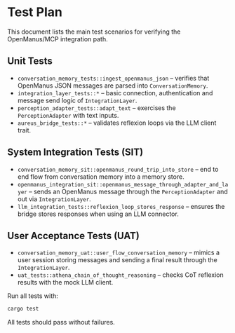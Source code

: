 # Test Plan

This document lists the main test scenarios for verifying the OpenManus/MCP integration path.

## Unit Tests
- `conversation_memory_tests::ingest_openmanus_json` – verifies that OpenManus JSON messages are parsed into `ConversationMemory`.
- `integration_layer_tests::*` – basic connection, authentication and message send logic of `IntegrationLayer`.
- `perception_adapter_tests::adapt_text` – exercises the `PerceptionAdapter` with text inputs.
- `aureus_bridge_tests::*` – validates reflexion loops via the LLM client trait.

## System Integration Tests (SIT)
- `conversation_memory_sit::openmanus_round_trip_into_store` – end to end flow from conversation memory into a memory store.
- `openmanus_integration_sit::openmanus_message_through_adapter_and_layer` – sends an OpenManus message through the `PerceptionAdapter` and out via `IntegrationLayer`.
- `llm_integration_tests::reflexion_loop_stores_response` – ensures the bridge stores responses when using an LLM connector.

## User Acceptance Tests (UAT)
- `conversation_memory_uat::user_flow_conversation_memory` – mimics a user session storing messages and sending a final result through the `IntegrationLayer`.
- `uat_tests::athena_chain_of_thought_reasoning` – checks CoT reflexion results with the mock LLM client.

Run all tests with:
```bash
cargo test
```
All tests should pass without failures.
